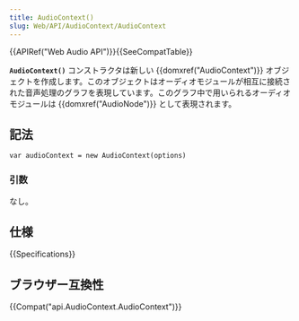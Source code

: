```yaml
---
title: AudioContext()
slug: Web/API/AudioContext/AudioContext
---
```


{{APIRef("Web Audio API")}}{{SeeCompatTable}}

**`AudioContext()`** コンストラクタは新しい {{domxref("AudioContext")}} オブジェクトを作成します。このオブジェクトはオーディオモジュールが相互に接続された音声処理のグラフを表現しています。このグラフ中で用いられるオーディオモジュールは {{domxref("AudioNode")}} として表現されます。

## 記法

```
var audioContext = new AudioContext(options)
```

### 引数

なし。

## 仕様

{{Specifications}}

## ブラウザー互換性

{{Compat("api.AudioContext.AudioContext")}}
